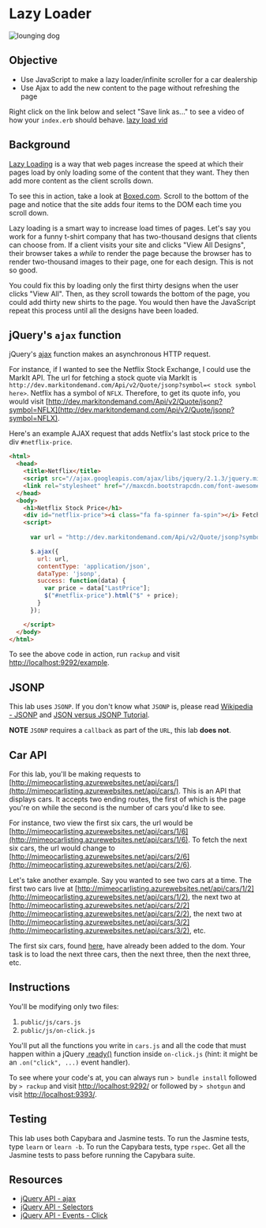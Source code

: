 # Lazy Loader

![lounging dog](https://s3-us-west-2.amazonaws.com/web-dev-readme-photos/js/lounging-dog.jpg)

## Objective

- Use JavaScript to make a lazy loader/infinite scroller for a car dealership
- Use Ajax to add the new content to the page without refreshing the page

Right click on the link below and select "Save link as..." to see a video of how your `index.erb` should behave.
[lazy load vid](https://s3-us-west-2.amazonaws.com/web-dev-readme-photos/js/cars.mov)


## Background

[Lazy Loading](http://en.wikipedia.org/wiki/Lazy_loading) is a way that web pages increase the speed at which their pages load by only loading some of the content that they want. They then add more content as the client scrolls down.

To see this in action, take a look at [Boxed.com](https://www.boxed.com/products/category/6/household). Scroll to the bottom of the page and notice that the site adds four items to the DOM each time you scroll down.

Lazy loading is a smart way to increase load times of pages. Let's say you work for a funny t-shirt company that has two-thousand designs that clients can choose from. If a client visits your site and clicks  "View All Designs", their browser takes a *while* to render the page because the browser has to render two-thousand images to their page, one for each design. This is not so good.

You could fix this by loading only the first thirty designs when the user clicks "View All". Then, as they scroll towards the bottom of the page, you could add thirty new shirts to the page. You would then have the JavaScript repeat this process until all the designs have been loaded.


## jQuery's `ajax` function

jQuery's [ajax](http://api.jquery.com/jquery.ajax/) function makes an asynchronous HTTP request. 

For instance, if I wanted to see the Netflix Stock Exchange, I could use the MarkIt API. The url for fetching a stock quote via MarkIt is `http://dev.markitondemand.com/Api/v2/Quote/jsonp?symbol=< stock symbol here>`. Netflix has a symbol of `NFLX`. Therefore, to get its quote info, you would visit [http://dev.markitondemand.com/Api/v2/Quote/jsonp?symbol=NFLX](http://dev.markitondemand.com/Api/v2/Quote/jsonp?symbol=NFLX). 

Here's an example AJAX request that adds Netflix's last stock price to the div `#netflix-price`.

```html
<html>
  <head>
    <title>Netflix</title>
    <script src="//ajax.googleapis.com/ajax/libs/jquery/2.1.3/jquery.min.js"></script>
    <link rel="stylesheet" href="//maxcdn.bootstrapcdn.com/font-awesome/4.3.0/css/font-awesome.min.css">
  </head>
  <body>
    <h1>Netflix Stock Price</h1>
    <div id="netflix-price"><i class="fa fa-spinner fa-spin"></i> Fetching Data...</div>
    <script>
    
      var url = "http://dev.markitondemand.com/Api/v2/Quote/jsonp?symbol=NFLX";

      $.ajax({
        url: url,
        contentType: 'application/json',
        dataType: 'jsonp',
        success: function(data) {
          var price = data["LastPrice"];
          $("#netflix-price").html("$" + price);
        }
      });

    </script>
  </body>
</html>
```

To see the above code in action, run `rackup` and visit [http://localhost:9292/example](http://localhost:9292/example).

## JSONP

This lab uses `JSONP`. If you don't know what `JSONP` is, please read [Wikipedia - JSONP](https://en.wikipedia.org/wiki/JSONP) and [JSON versus JSONP Tutorial](http://json-jsonp-tutorial.craic.com/index.html).

**NOTE** `JSONP` requires a `callback` as part of the `URL`, this lab **does not**.

## Car API

For this lab, you'll be making requests to [http://mimeocarlisting.azurewebsites.net/api/cars/](http://mimeocarlisting.azurewebsites.net/api/cars/). This is an API that displays cars. It accepts two ending routes, the first of which is the page you're on while the second is the number of cars you'd like to see. 

For instance, two view the first six cars, the url would be [http://mimeocarlisting.azurewebsites.net/api/cars/1/6](http://mimeocarlisting.azurewebsites.net/api/cars/1/6). To fetch the next six cars, the url would change to [http://mimeocarlisting.azurewebsites.net/api/cars/2/6](http://mimeocarlisting.azurewebsites.net/api/cars/2/6).

Let's take another example. Say you wanted to see two cars at a time. The first two cars live at [http://mimeocarlisting.azurewebsites.net/api/cars/1/2](http://mimeocarlisting.azurewebsites.net/api/cars/1/2), the next two at [http://mimeocarlisting.azurewebsites.net/api/cars/2/2](http://mimeocarlisting.azurewebsites.net/api/cars/2/2), the next two at [http://mimeocarlisting.azurewebsites.net/api/cars/3/2](http://mimeocarlisting.azurewebsites.net/api/cars/3/2), etc.

The first six cars, found [here](http://mimeocarlisting.azurewebsites.net/api/cars/1/6), have already been added to the dom. Your task is to load the next three cars, then the next three, then the next three, etc.


## Instructions

You'll be modifying only two files:

1. `public/js/cars.js`
2. `public/js/on-click.js`

You'll put all the functions you write in `cars.js` and all the code that must happen within a jQuery [.ready()](https://api.jquery.com/ready/) function inside `on-click.js` (hint: it might be an `.on("click", ...)` event handler).

To see where your code's at, you can always run `> bundle install` followed by `> rackup` and visit [http://localhost:9292/](http://localhost:9292/) or followed by `> shotgun` and visit [http://localhost:9393/](http://localhost:9393/).


## Testing

This lab uses both Capybara and Jasmine tests. To run the Jasmine tests, type `learn` or `learn -b`. To run the Capybara tests, type `rspec`. Get all the Jasmine tests to pass before running the Capybara suite.


## Resources

* [jQuery API - ajax](http://api.jquery.com/jquery.ajax/)
* [jQuery API - Selectors](http://api.jquery.com/category/selectors/)
* [jQuery API - Events - Click](http://api.jquery.com/click/)

